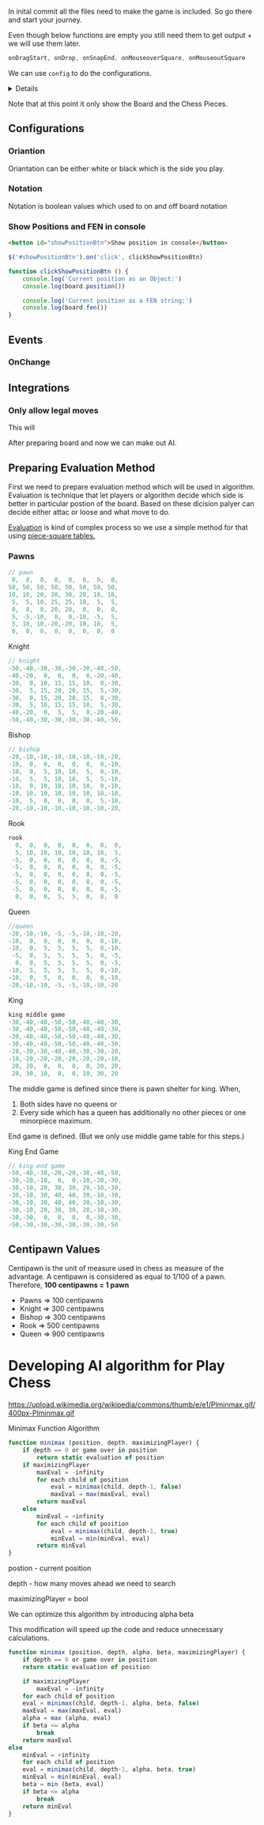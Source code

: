 In inital commit all the files need to make the game is included. So go there and start your journey.

Even though below functions are empty you still need them to get output + we will use them later.

```js
onDragStart, onDrop, onSnapEnd, onMouseoverSquare, onMouseoutSquare
```

We can use ```config``` to do the configurations.

<details>
    <Summery></Summery>
    If you want you can simply delete that and go with
    	board = ChessBoard('board', start);
</details>


Note that at this point it only show the Board and the Chess Pieces.



## Configurations

### Oriantion

Oriantation can be either white or black which is the side you play.

### Notation

Notation is boolean values which used to on and off board notation

### Show Positions and FEN in console

```html
<button id="showPositionBtn">Show position in console</button>
```

```js
$('#showPositionBtn').on('click', clickShowPositionBtn)

function clickShowPositionBtn () {
    console.log('Current position as an Object:')
    console.log(board.position())

    console.log('Current position as a FEN string:')
    console.log(board.fen())
}
```

## Events

### OnChange





## Integrations

### Only allow legal moves

This will



After preparing board and now we can make out AI.



## Preparing Evaluation Method

First we need to prepare evaluation method which will be used in algorithm. Evaluation is technique that let players or algorithm decide which side is better in particular postion of the board. Based on these dicision palyer can decide either attac or loose and what move to do.

[Evaluation](https://chessfox.com/example-of-the-complete-evaluation-process-of-chess-a-chess-position/) is kind of complex process so we use a simple method for that using [piece-square tables.](https://www.chessprogramming.org/Simplified_Evaluation_Function)



### Pawns

```js
// pawn
 0,  0,  0,  0,  0,  0,  0,  0,
50, 50, 50, 50, 50, 50, 50, 50,
10, 10, 20, 30, 30, 20, 10, 10,
 5,  5, 10, 25, 25, 10,  5,  5,
 0,  0,  0, 20, 20,  0,  0,  0,
 5, -5,-10,  0,  0,-10, -5,  5,
 5, 10, 10,-20,-20, 10, 10,  5,
 0,  0,  0,  0,  0,  0,  0,  0
```

Knight

```js
// knight
-50,-40,-30,-30,-30,-30,-40,-50,
-40,-20,  0,  0,  0,  0,-20,-40,
-30,  0, 10, 15, 15, 10,  0,-30,
-30,  5, 15, 20, 20, 15,  5,-30,
-30,  0, 15, 20, 20, 15,  0,-30,
-30,  5, 10, 15, 15, 10,  5,-30,
-40,-20,  0,  5,  5,  0,-20,-40,
-50,-40,-30,-30,-30,-30,-40,-50,
```

Bishop

```js
// bishop
-20,-10,-10,-10,-10,-10,-10,-20,
-10,  0,  0,  0,  0,  0,  0,-10,
-10,  0,  5, 10, 10,  5,  0,-10,
-10,  5,  5, 10, 10,  5,  5,-10,
-10,  0, 10, 10, 10, 10,  0,-10,
-10, 10, 10, 10, 10, 10, 10,-10,
-10,  5,  0,  0,  0,  0,  5,-10,
-20,-10,-10,-10,-10,-10,-10,-20,
```

Rook

```js
rook
  0,  0,  0,  0,  0,  0,  0,  0,
  5, 10, 10, 10, 10, 10, 10,  5,
 -5,  0,  0,  0,  0,  0,  0, -5,
 -5,  0,  0,  0,  0,  0,  0, -5,
 -5,  0,  0,  0,  0,  0,  0, -5,
 -5,  0,  0,  0,  0,  0,  0, -5,
 -5,  0,  0,  0,  0,  0,  0, -5,
  0,  0,  0,  5,  5,  0,  0,  0
```

Queen

```js
//queen
-20,-10,-10, -5, -5,-10,-10,-20,
-10,  0,  0,  0,  0,  0,  0,-10,
-10,  0,  5,  5,  5,  5,  0,-10,
 -5,  0,  5,  5,  5,  5,  0, -5,
  0,  0,  5,  5,  5,  5,  0, -5,
-10,  5,  5,  5,  5,  5,  0,-10,
-10,  0,  5,  0,  0,  0,  0,-10,
-20,-10,-10, -5, -5,-10,-10,-20
```

King

```js
king middle game
-30,-40,-40,-50,-50,-40,-40,-30,
-30,-40,-40,-50,-50,-40,-40,-30,
-30,-40,-40,-50,-50,-40,-40,-30,
-30,-40,-40,-50,-50,-40,-40,-30,
-20,-30,-30,-40,-40,-30,-30,-20,
-10,-20,-20,-20,-20,-20,-20,-10,
 20, 20,  0,  0,  0,  0, 20, 20,
 20, 30, 10,  0,  0, 10, 30, 20
```

The middle game is defined since there is pawn shelter for king. When,

1. Both sides have no queens or
2. Every side which has a queen has additionally no other pieces or one minorpiece maximum.

End game is defined. (But we only use middle game table for this steps.)

King End Game

```js
// king end game
-50,-40,-30,-20,-20,-30,-40,-50,
-30,-20,-10,  0,  0,-10,-20,-30,
-30,-10, 20, 30, 30, 20,-10,-30,
-30,-10, 30, 40, 40, 30,-10,-30,
-30,-10, 30, 40, 40, 30,-10,-30,
-30,-10, 20, 30, 30, 20,-10,-30,
-30,-30,  0,  0,  0,  0,-30,-30,
-50,-30,-30,-30,-30,-30,-30,-50
```



## Centipawn Values

Centipawn is the unit of measure used in chess as measure of the advantage. A centipawn is considered as equal to 1/100 of a pawn. Therefore, **100 centipawns = 1 pawn**

- Pawns   => 100 centipawns
- Knight 	=> 300 centipawns
- Bishop 	=> 300 centipawns
- Rook    => 500 centipawns
- Queen   => 900 centipawns












# Developing AI algorithm for Play Chess

https://upload.wikimedia.org/wikipedia/commons/thumb/e/e1/Plminmax.gif/400px-Plminmax.gif

Minimax Function Algorithm

```js
function minimax (position, depth, maximizingPlayer) {
    if depth == 0 or game over in position
        return static evaluation of position
    if maximizingPlayer
        maxEval = -infinity
        for each child of position
            eval = minimax(child, depth-1, false)
            maxEval = max(maxEval, eval)
        return maxEval
    else
        minEval = +infinity
        for each child of position
            eval = minimax(child, depth-1, true)
            minEval = min(minEval, eval)
        return minEval
}

```


postion - current position

depth - how many moves ahead we need to search

maximizingPlayer = bool



We can optimize this algorithm by introducing alpha beta

This modification will speed up the code and reduce unnecessary calculations.

```js
function minimax (position, depth, alpha, beta, maximizingPlayer) {
    if depth == 0 or game over in position
    return static evaluation of position

    if maximizingPlayer
        maxEval = -infinity
    for each child of position
    eval = minimax(child, depth-1, alpha, beta, false)
    maxEval = max(maxEval, eval)
    alpha = max (alpha, eval)
    if beta <= alpha
        break
    return maxEval
else
    minEval = +infinity
    for each child of position
    eval = minimax(child, depth-1, alpha, beta, true)
    minEval = min(minEval, eval)
    beta = min (beta, eval)
    if beta <= alpha
        break
    return minEval
}
```

